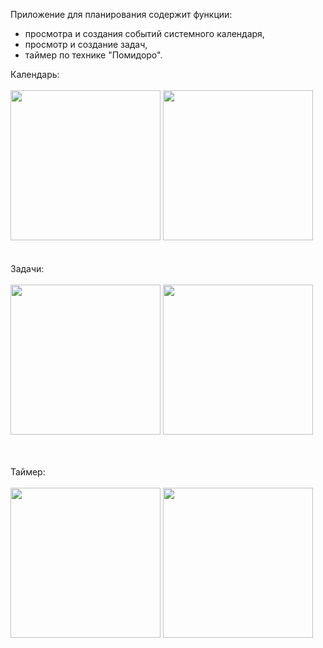 Приложение для планирования содержит функции:

- просмотра и создания событий системного календаря,
- просмотр и создание задач,
- таймер по технике "Помидоро".

Календарь:
<br />
<br />
  <img src="https://github.com/ianairvin/SimplePlanner/assets/80224528/7b31f042-deab-46e6-b116-bad03a6def81" width="240x108">
  <img src="https://github.com/ianairvin/SimplePlanner/assets/80224528/c8f9f180-d244-495a-a5aa-3346c196388c" width="240x108">
  <br />
<br />
<br />
  Задачи:
<br />
<br />
  <img src="https://github.com/ianairvin/SimplePlanner/assets/80224528/701b63ea-151b-4a04-92fe-4812e8109aca" width="240x108">
  <img src="https://github.com/ianairvin/SimplePlanner/assets/80224528/7c7db9df-cc69-4ff5-8f9b-a6d666a82eb4" width="240x108">
  <br />
  <br />
  <br />

Таймер:
<br />
<br />
  <img src="https://github.com/ianairvin/SimplePlanner/assets/80224528/b7749f61-6dfe-4199-95f9-59df49167092" width="240x108">
  <img src="https://github.com/ianairvin/SimplePlanner/assets/80224528/3e044add-93f5-4f34-ba74-d939752e1f3e" width="240x108">
